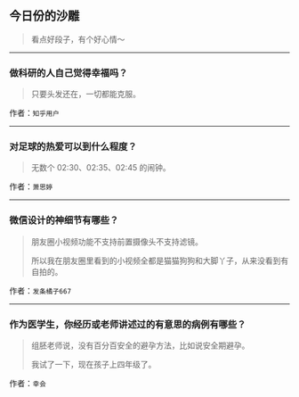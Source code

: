 ## 今日份的沙雕

> 看点好段子，有个好心情～


 
---

### 做科研的人自己觉得幸福吗？

> 只要头发还在，一切都能克服。


作者：`知乎用户`

---

### 对足球的热爱可以到什么程度？

> 无数个 02:30、02:35、02:45 的闹钟。


作者：`萧思婷`

---

### 微信设计的神细节有哪些？

> 朋友圈小视频功能不支持前置摄像头不支持滤镜。
> 
> 所以我在朋友圈里看到的小视频全都是猫猫狗狗和大脚丫子，从来没看到有自拍的。


作者：`发条橘子667`

---

### 作为医学生，你经历或老师讲述过的有意思的病例有哪些？

> 组胚老师说，没有百分百安全的避孕方法，比如说安全期避孕。
> 
> 我试了一下，现在孩子上四年级了。


作者：`幸会`